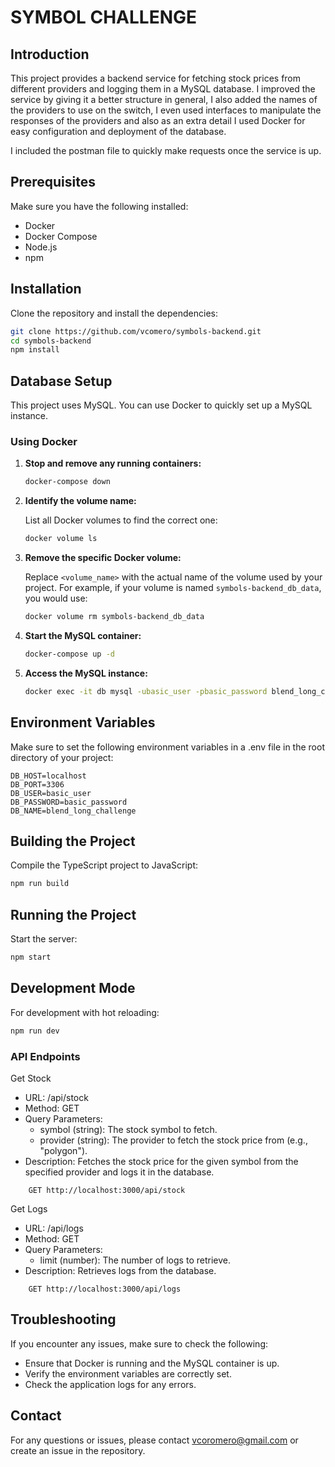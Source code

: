 # SYMBOL CHALLENGE

## Introduction

This project provides a backend service for fetching stock prices from different providers and logging them in a MySQL database. I improved the service by giving it a better structure in general, I also added the names of the providers to use on the switch, I even used interfaces to manipulate the responses of the providers and also as an extra detail I used Docker for easy configuration and deployment of the database.

I included the postman file to quickly make requests once the service is up.

## Prerequisites

Make sure you have the following installed:

- Docker
- Docker Compose
- Node.js
- npm

## Installation

Clone the repository and install the dependencies:

```bash
git clone https://github.com/vcomero/symbols-backend.git
cd symbols-backend
npm install
```

## Database Setup

This project uses MySQL. You can use Docker to quickly set up a MySQL instance.

### Using Docker

1. **Stop and remove any running containers:**

    ```bash
    docker-compose down
    ```

2. **Identify the volume name:**

    List all Docker volumes to find the correct one:
    ```bash
    docker volume ls
    ```

3. **Remove the specific Docker volume:**

    Replace `<volume_name>` with the actual name of the volume used by your project. For example, if your volume is named `symbols-backend_db_data`, you would use:
    ```bash
    docker volume rm symbols-backend_db_data
    ```

4. **Start the MySQL container:**

    ```bash
    docker-compose up -d
    ```

5. **Access the MySQL instance:**

    ```bash
    docker exec -it db mysql -ubasic_user -pbasic_password blend_long_challenge
    ```

## Environment Variables

Make sure to set the following environment variables in a .env file in the root directory of your project:

```env
DB_HOST=localhost
DB_PORT=3306
DB_USER=basic_user
DB_PASSWORD=basic_password
DB_NAME=blend_long_challenge
```

## Building the Project

Compile the TypeScript project to JavaScript:

```bash
npm run build
```

## Running the Project

Start the server:

```bash
npm start
```

## Development Mode

For development with hot reloading:

```bash
npm run dev
```

### API Endpoints

Get Stock

- URL: /api/stock
- Method: GET
- Query Parameters:
    - symbol (string): The stock symbol to fetch.
    - provider (string): The provider to fetch the stock price from (e.g., "polygon").
- Description: Fetches the stock price for the given symbol from the specified provider and logs it in the database.

```plaintext
    GET http://localhost:3000/api/stock
```

Get Logs

- URL: /api/logs
- Method: GET
- Query Parameters:
    - limit (number): The number of logs to retrieve.
- Description: Retrieves logs from the database.

```plaintext
    GET http://localhost:3000/api/logs
```

## Troubleshooting

If you encounter any issues, make sure to check the following:

- Ensure that Docker is running and the MySQL container is up.
- Verify the environment variables are correctly set.
- Check the application logs for any errors.


## Contact

For any questions or issues, please contact vcoromero@gmail.com or create an issue in the repository.